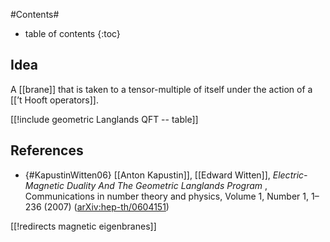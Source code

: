 
#Contents#
* table of contents
{:toc}



## Idea

A [[brane]] that is taken to a tensor-multiple of itself under the action of a  [[’t Hooft operators]].

[[!include geometric Langlands QFT -- table]]

## References


* {#KapustinWitten06} [[Anton Kapustin]], [[Edward Witten]], _Electric-Magnetic Duality And The Geometric Langlands Program_ , Communications in number theory and physics, Volume 1, Number 1, 1–236 (2007) ([arXiv:hep-th/0604151](http://arxiv.org/abs/hep-th/0604151))

[[!redirects magnetic eigenbranes]]

